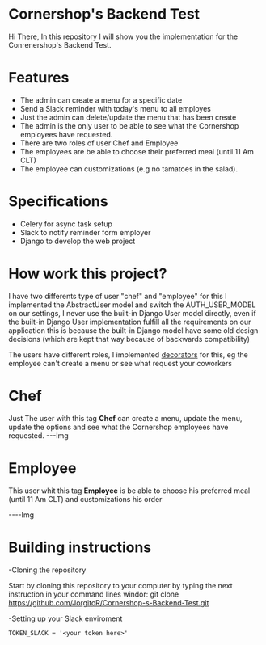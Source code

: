 # Cornershop's Backend Test
Hi There, In this repository I will show you the implementation for the Conrenershop's Backend Test.

# Features
- The admin can create a menu for a specific date
- Send a Slack reminder with today's menu to all employes
- Just the admin can delete/update the menu that has been create
- The admin is the only user to be able to see what the Cornershop employees have requested.
- There are two roles of user Chef and Employee
- The employees are be able to choose their preferred meal (until 11 Am CLT)
- The employee can customizations (e.g no tamatoes in the salad).

# Specifications

- Celery for async task setup
- Slack to notify reminder form employer
- Django to develop the web project


# How work this project?
I have two differents type of user "chef" and "employee" for this I implemented the AbstractUser model and switch the AUTH_USER_MODEL on our settings, I never use the built-in Django User model directly, even if the built-in Django User implementation fulfill all the requirements on our application this is because the built-in Django model have some old design decisions (which are kept that way because of backwards compatibility)

The users have different roles, I implemented  <a href="https://github.com/JorgitoR/Cornershop-s-Backend-Test/blob/main/Menu/decorators.py">decorators</a> for this, eg the employee can't create a menu or see what request your coworkers

# Chef
Just The user with this tag <strong>Chef</strong> can create a menu, update the menu, update the options and see what the Cornershop employees have requested.
---Img

# Employee
This user whit this tag <strong>Employee</strong> is be able to choose his preferred meal (until 11 Am CLT) and customizations his order

----Img


# Building instructions
-Cloning the repository

Start by cloning this repository to your computer by typing the next instruction in your command lines windor:
git clone https://github.com/JorgitoR/Cornershop-s-Backend-Test.git

-Setting up your Slack enviroment

```
TOKEN_SLACK = '<your token here>'
```





